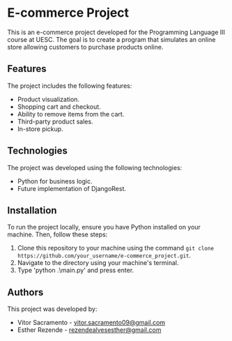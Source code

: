 # E-commerce Project

This is an e-commerce project developed for the Programming Language III course at UESC. The goal is to create a program that simulates an online store allowing customers to purchase products online.

## Features

The project includes the following features:

- Product visualization.
- Shopping cart and checkout.
- Ability to remove items from the cart.
- Third-party product sales.
- In-store pickup.

## Technologies

The project was developed using the following technologies:

- Python for business logic.
- Future implementation of DjangoRest.

## Installation

To run the project locally, ensure you have Python installed on your machine. Then, follow these steps:

1. Clone this repository to your machine using the command `git clone https://github.com/your_username/e-commerce_project.git`.
2. Navigate to the directory using your machine's terminal.
3. Type 'python .\main.py' and press enter.

## Authors

This project was developed by:

- Vitor Sacramento - vitor.sacramento09@gmail.com
- Esther Rezende - rezendealvesesther@gmail.com

